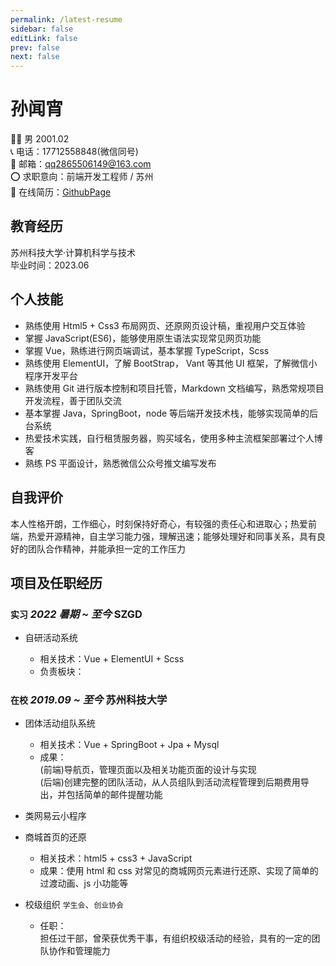 ```yaml
---
permalink: /latest-resume
sidebar: false
editLink: false
prev: false
next: false
---
```


# 孙闻宵

👨‍💻 男 2001.02  
📞 电话：17712558848(微信同号)  
📧 邮箱：qq2865506149@163.com  
⭕ 求职意向：前端开发工程师 / 苏州  
📑 在线简历：[GithubPage](https://Shaw-Sun.github.io/latest-resume)

## 教育经历

苏州科技大学·计算机科学与技术  
毕业时间：2023.06

## 个人技能

- 熟练使用 Html5 + Css3 布局网页、还原网页设计稿，重视用户交互体验
- 掌握 JavaScript(ES6)，能够使用原生语法实现常见网页功能
- 掌握 Vue，熟练进行网页端调试，基本掌握 TypeScript，Scss
- 熟练使用 ElementUI，了解 BootStrap， Vant 等其他 UI 框架，了解微信小程序开发平台
- 熟练使用 Git 进行版本控制和项目托管，Markdown 文档编写，熟悉常规项目开发流程，善于团队交流
- 基本掌握 Java，SpringBoot，node 等后端开发技术栈，能够实现简单的后台系统
- 热爱技术实践，自行租赁服务器，购买域名，使用多种主流框架部署过个人博客
- 熟练 PS 平面设计，熟悉微信公众号推文编写发布

## 自我评价

本人性格开朗，工作细心，时刻保持好奇心，有较强的责任心和进取心；热爱前端，热爱开源精神，自主学习能力强，理解迅速；能够处理好和同事关系，具有良好的团队合作精神，并能承担一定的工作压力

## 项目及任职经历

### `实习` _2022 暑期 ~ 至今_ **SZGD**

- 自研活动系统

  - 相关技术：Vue + ElementUI + Scss
  - 负责板块：

### `在校` _2019.09 ~ 至今_ **苏州科技大学**

- 团体活动组队系统

  - 相关技术：Vue + SpringBoot + Jpa + Mysql
  - 成果：  
    (前端)导航页，管理页面以及相关功能页面的设计与实现  
    (后端)创建完整的团队活动，从人员组队到活动流程管理到后期费用导出，并包括简单的邮件提醒功能

- 类网易云小程序
- 商城首页的还原

  - 相关技术：html5 + css3 + JavaScript
  - 成果：使用 html 和 css 对常见的商城网页元素进行还原、实现了简单的过渡动画、js 小功能等

- 校级组织 `学生会`、`创业协会`

  - 任职：  
    担任过干部，曾荣获优秀干事，有组织校级活动的经验，具有的一定的团队协作和管理能力

<!-- https://resume.congm.in/ -->
